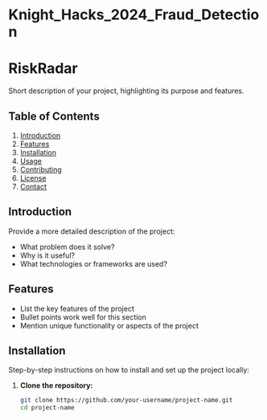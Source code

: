 # Knight_Hacks_2024_Fraud_Detection

# RiskRadar

Short description of your project, highlighting its purpose and features.

## Table of Contents

1. [Introduction](#introduction)
2. [Features](#features)
3. [Installation](#installation)
4. [Usage](#usage)
5. [Contributing](#contributing)
6. [License](#license)
7. [Contact](#contact)

## Introduction

Provide a more detailed description of the project:
- What problem does it solve?
- Why is it useful?
- What technologies or frameworks are used?

## Features

- List the key features of the project
- Bullet points work well for this section
- Mention unique functionality or aspects of the project

## Installation

Step-by-step instructions on how to install and set up the project locally:

1. **Clone the repository:**

   ```bash
   git clone https://github.com/your-username/project-name.git
   cd project-name
